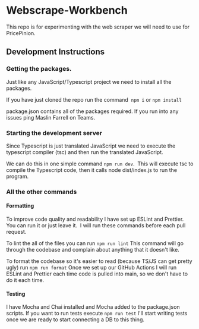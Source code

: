 # Webscrape-Workbench
This repo is for experimenting with the web scraper we will need to use for PricePinion.
## Development Instructions
### Getting the packages.
Just like any JavaScript/Typescript project we need to install all the packages.

If you have just cloned the repo run the command  `npm i` or `npm install`

package.json contains all of the packages required. If you run into any issues ping Maslin Farrell on Teams.

### Starting the development server
Since Typescript is just translated JavaScript we need to execute the typescript compiler (tsc) and then run the translated JavaScript.

We can do this in one simple command `npm run dev`.  This will execute tsc to compile the Typescript code, then it calls node dist/index.js to run the program.

### All the other commands
#### Formatting
To improve code quality and readability I have set up ESLint and Prettier. You can run it or just leave it.  I will run these commands before each pull request.

To lint the all of the files you can run `npm run lint` This command will go through the codebase and complain about anything that it doesn't like.

To format the codebase so it's easier to read (because TS/JS can get pretty ugly) run `npm run format`
Once we set up our GitHub Actions I will run ESLint and Prettier each time code is pulled into main, so we don't have to do it each time.
#### Testing
I have Mocha and Chai installed and Mocha added to the package.json scripts.
If you want to run tests execute `npm run test`
I'll start writing tests once we are ready to start connecting a DB to this thing.